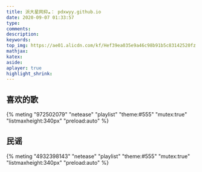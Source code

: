 ```yaml
---
title: 派大星网抑☁： pdxwyy.github.io
date: 2020-09-07 01:33:57
type:
comments:
description:
keywords:
top_img: https://ae01.alicdn.com/kf/Hef39ea035e9a46c98b91b5c83142520fz.jpg
mathjax:
katex:
aside:
aplayer: true
highlight_shrink:
---
```


## 喜欢的歌

{% meting "972502079" "netease" "playlist" "theme:#555" "mutex:true" "listmaxheight:340px" "preload:auto" %}

## 民谣

{% meting "4932398143" "netease" "playlist" "theme:#555" "mutex:true" "listmaxheight:340px" "preload:auto" %}